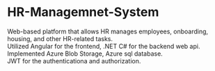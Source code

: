 # HR-Managemnet-System
Web-based platform that allows HR manages employees, onboarding, housing, and other HR-related tasks.  
Utilized Angular for the frontend, .NET C# for the backend web api.  
Implemented Azure Blob Storage, Azure sql database.  
JWT for the authenticationa and authorization.  

